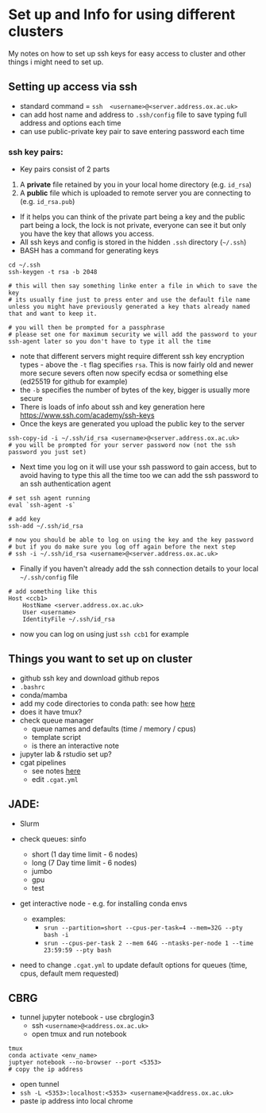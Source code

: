 # Set up and Info for using different clusters 

My notes on how to set up ssh keys for easy access to cluster and other things i might need to set up. 


## Setting up access via ssh 

- standard command = `ssh  <username>@<server.address.ox.ac.uk>`
- can add host name and address to `.ssh/config` file to save typing full address and options each time 
- can use public-private key pair to save entering password each time 

### ssh key pairs: 

- Key pairs consist of 2 parts 
1. A **private** file retained by you in your local home directory (e.g. `id_rsa`)
2. A **public** file which is uploaded to remote server you are connecting to (e.g. `id_rsa.pub`) 

- If it helps you can think of the private part being a key and the public part being a lock, the lock is not private, everyone can see it but only you have the key that allows you access.
- All ssh keys and config is stored in the hidden `.ssh` directory (`~/.ssh`)
- BASH has a command for generating keys 
```
cd ~/.ssh
ssh-keygen -t rsa -b 2048

# this will then say something linke enter a file in which to save the key
# its usually fine just to press enter and use the default file name unless you might have previously generated a key thats already named that and want to keep it.

# you will then be prompted for a passphrase
# please set one for maximum security we will add the password to your ssh-agent later so you don't have to type it all the time 
```

- note that different servers might require different ssh key encryption types - above the `-t` flag specifies `rsa`. This is now fairly old and newer more secure severs often now specify ecdsa  or something else (ed25519 for github for example)
- the `-b` specifies the number of bytes of the key, bigger is usually more secure  
- There is loads of info about ssh and key generation here https://www.ssh.com/academy/ssh-keys
- Once the keys are generated you upload the public key to the server 
```
ssh-copy-id -i ~/.ssh/id_rsa <username>@<server.address.ox.ac.uk>
# you will be prompted for your server password now (not the ssh password you just set)
```
- Next time you log on it will use your ssh password to gain access, but to avoid having to type this all the time too we can add the ssh password to an ssh authentication agent 
```
# set ssh agent running 
eval `ssh-agent -s`

# add key 
ssh-add ~/.ssh/id_rsa

# now you should be able to log on using the key and the key password
# but if you do make sure you log off again before the next step  
# ssh -i ~/.ssh/id_rsa <username>@<server.address.ox.ac.uk>            
```
- Finally if you haven't already add the ssh connection details to your local `~/.ssh/config` file 
```
# add something like this 
Host <ccb1>
    HostName <server.address.ox.ac.uk>
    User <username>
    IdentityFile ~/.ssh/id_rsa
```
- now you can log on using just `ssh ccb1` for example

## Things you want to set up on cluster 

- github ssh key and download github repos
- `.bashrc`
- conda/mamba
- add my code directories to conda path: see how [here](./Add_directories_to_conda_python_path.md)
- does it have tmux?
- check queue manager
    - queue names and defaults (time / memory / cpus)
    - template script
    - is there an interactive note
- jupyter lab & rstudio set up? 
- cgat pipelines
  - see notes [here](./cgatpipelines_on_new_cluster.md)
  - edit `.cgat.yml`


## JADE: 
- Slurm 
- check queues: sinfo 
    - short (1 day time limit - 6 nodes)
    - long (7 Day time limit - 6 nodes)
    - jumbo 
    - gpu 
    - test

- get interactive node - e.g. for installing conda envs 
    - examples:
        - `srun --partition=short --cpus-per-task=4 --mem=32G --pty bash -i`
        - `srun --cpus-per-task 2 --mem 64G --ntasks-per-node 1 --time 23:59:59 --pty bash`
     
- need to change `.cgat.yml` to update default options for queues (time, cpus, default mem requested)

## CBRG
- tunnel jupyter notebook - use cbrglogin3 
    - ssh `<username>@<address.ox.ac.uk>`
    - open tmux and run notebook
```
tmux
conda activate <env_name>
juptyer notebook --no-browser --port <5353>
# copy the ip address
```
  - open tunnel 
  - `ssh -L <5353>:localhost:<5353> <username>@<address.ox.ac.uk>`
  - paste ip address into local chrome 


